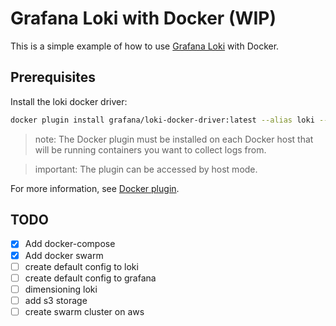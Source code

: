 # Grafana Loki with Docker (WIP)

This is a simple example of how to use [Grafana Loki](https://grafana.com/oss/loki/) with Docker.


## Prerequisites

Install the loki docker driver:

```bash
docker plugin install grafana/loki-docker-driver:latest --alias loki --grant-all-permissions
```

> note: The Docker plugin must be installed on each Docker host that will be running containers you want to collect logs from.

> important: The plugin can be accessed by host mode.

For more information, see [Docker plugin](https://grafana.com/docs/loki/latest/clients/docker-driver/configuration/).

## TODO

- [x] Add docker-compose
- [x] Add docker swarm
- [ ] create default config to loki
- [ ] create default config to grafana
- [ ] dimensioning loki
- [ ] add s3 storage
- [ ] create swarm cluster on aws